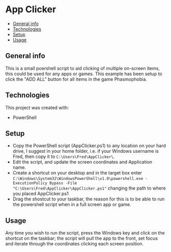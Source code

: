 # App Clicker
* [General info](#General-info)
* [Technologies](#Technologies)
* [Setup](#Setup)
* [Usage](#Usage)

## General info
This is a small poershell script to aid clicking of multiple on-screen items, this could be used for any apps or games. This example has been setup to click the "ADD ALL" button for all items in the game Phasmophobia.

## Technologies
This project was created with:
* PowerShell

## Setup
* Copy the PowerShell script (AppClicker.ps1) to any location on your hard drive, I suggest in your home folder, i.e. if your Windows username is Fred, then copy it to `C:\Users\Fred\AppClicker\`.
* Edit the script, and update the screen coordinates and Application name.
* Create a shortcut on your desktop and in the target box enter `C:\Windows\System32\WindowsPowerShell\v1.0\powershell.exe -ExecutionPolicy Bypass -File "C:\Users\Fred\AppClicker\AppClicker.ps1"` changing the path to where you placed AppClicker.ps1
* Drag the shostcut to your taskbar, the reason for this is to be able to run the powershell script when in a full screen app or game.

## Usage
Any time you wish to run the script, press the Windows key and click on the shortcut on the taskbar; the script will pull the app to the front, set focus and iterate through the coordinates clicking each screen position.
